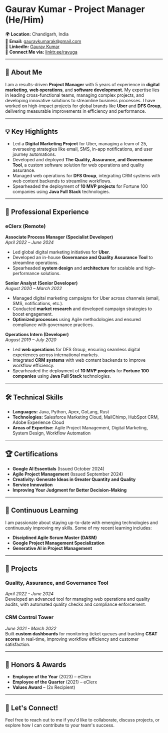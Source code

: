 # Gaurav Kumar - Project Manager (He/Him)

🌍 **Location:** Chandigarh, India  
📧 **Email:** gauravkumarak@gmail.com  
🔗 **LinkedIn:** [Gaurav Kumar](https://www.linkedin.com/in/ravuga)  
🔗 **Connect Me via:** [linktr.ee/ravuga](https://linktr.ee/ravuga)

---

## 👋 About Me

I am a results-driven **Project Manager** with 5 years of experience in **digital marketing**, **web operations**, and **software development**. My expertise lies in leading cross-functional teams, managing complex projects, and developing innovative solutions to streamline business processes. I have worked on high-impact projects for global brands like **Uber** and **DFS Group**, delivering measurable improvements in efficiency and performance.

---

## 💡 Key Highlights

- Led a **Digital Marketing Project** for Uber, managing a team of 25, overseeing strategies like email, SMS, in-app notifications, and user journey automations.
- Developed and deployed **The Quality, Assurance, and Governance Tool**, a custom software solution for web operations and quality assurance.
- Managed web operations for **DFS Group**, integrating CRM systems with web content backends to streamline workflows.
- Spearheaded the deployment of **10 MVP projects** for Fortune 100 companies using **Java Full Stack** technologies.

---

## 💼 Professional Experience

### eClerx (Remote)
**Associate Process Manager (Specialist Developer)**  
_April 2022 – June 2024_  
- Led global digital marketing initiatives for **Uber**.
- Developed an in-house **Governance and Quality Assurance Tool** to streamline operations.
- Spearheaded **system design** and **architecture** for scalable and high-performance solutions.

**Senior Analyst (Senior Developer)**  
_August 2020 – March 2022_  
- Managed digital marketing campaigns for Uber across channels (email, SMS, notifications, etc.).
- Conducted **market research** and developed campaign strategies to boost engagement.
- **Optimized processes** using Agile methodologies and ensured compliance with governance practices.

**Operations Intern (Developer)**  
_August 2019 – July 2020_  
- Led **web operations** for DFS Group, ensuring seamless digital experiences across international markets.
- Integrated **CRM systems** with web content backends to improve workflow efficiency.
- Spearheaded the deployment of **10 MVP projects** for **Fortune 100 companies** using **Java Full Stack** technologies.

---

## 🛠️ Technical Skills

- **Languages:** Java, Python, Apex, GoLang, Rust  
- **Technologies:** Salesforce Marketing Cloud, MailChimp, HubSpot CRM, Adobe Experience Cloud  
- **Areas of Expertise:** Agile Project Management, Digital Marketing, System Design, Workflow Automation

---

## 🏆 Certifications

- **Google AI Essentials** (Issued October 2024)
- **Agile Project Management** (Issued September 2024)
- **Creativity: Generate Ideas in Greater Quantity and Quality**
- **Service Innovation**
- **Improving Your Judgment for Better Decision-Making**

---

## 🌱 Continuous Learning

I am passionate about staying up-to-date with emerging technologies and continuously improving my skills. Some of my recent learning includes:

- **Disciplined Agile Scrum Master (DASM)**
- **Google Project Management Specialization**
- **Generative AI in Project Management**

---

## 🔧 Projects

### Quality, Assurance, and Governance Tool  
_April 2022 - June 2024_  
Developed an advanced tool for managing web operations and quality audits, with automated quality checks and compliance enforcement.

### CRM Control Tower  
_June 2021 - March 2022_  
Built **custom dashboards** for monitoring ticket queues and tracking **CSAT scores** in real-time, improving workflow efficiency and customer satisfaction.

---

## 🏅 Honors & Awards

- **Employee of the Year** (2023) – eClerx  
- **Employee of the Quarter** (2021) – eClerx  
- **Values Award** – (2x Recipient)

---

## 💬 Let's Connect!

Feel free to reach out to me if you'd like to collaborate, discuss projects, or explore how I can contribute to your team's success.
